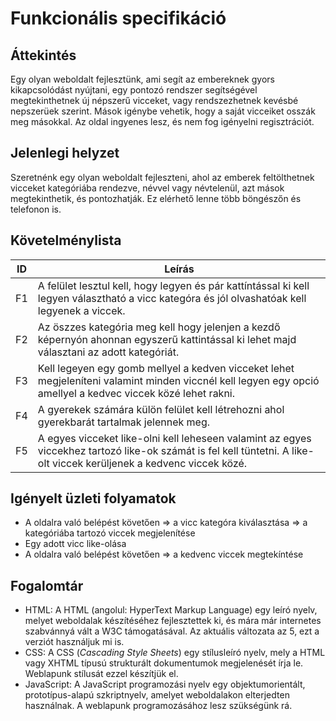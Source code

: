 
Funkcionális specifikáció
=========================

Áttekintés
----------
Egy olyan weboldalt fejlesztünk, ami segít az embereknek gyors kikapcsolódást nyújtani, egy pontozó rendszer segítségével megtekinthetnek új népszerű vicceket, vagy rendszezhetnek kevésbé nepszerüek szerint.
Mások igénybe vehetik, hogy a saját vicceiket osszák meg másokkal. Az oldal ingyenes lesz, és nem fog igényelni regisztrációt.
 
Jelenlegi helyzet
-----------------
Szeretnénk egy olyan weboldalt fejleszteni, ahol az emberek feltölthetnek vicceket kategóriába rendezve, névvel vagy névtelenül, azt mások megtekinthetik, és pontozhatják. Ez elérhető lenne több böngészőn és telefonon is. 

Követelménylista
----

| ID | Leírás |
|----| ------ |
|F1| A felület lesztul kell, hogy legyen és pár kattíntással ki kell legyen választható a vicc kategóra és jól olvashatóak kell legyenek a viccek.  |
|F2| Az öszzes kategória meg kell hogy jelenjen a kezdő képernyón ahonnan egyszerű kattintással ki lehet majd választani az adott kategóriát. |
|F3| Kell legeyen egy gomb mellyel a kedven vicceket lehet megjeleníteni valamint minden viccnél kell legyen egy opció amellyel a kedvec viccek közé lehet rakni.|
|F4| A gyerekek számára külön felület kell létrehozni ahol gyerekbarát tartalmak jelennek meg.|
|F5| A egyes vicceket like-olni kell leheseen valamint az egyes viccekhez tartozó like-ok számát is fel kell tüntetni. A like-olt viccek kerüljenek a kedvenc viccek közé.|

Igényelt üzleti folyamatok
----

- A oldalra való belépést követően => a vicc kategóra kiválasztása => a kategóriába tartozó viccek megjelenítése
- Egy adott  vicc like-olása
- A oldalra való belépést követően => a kedvenc viccek megtekíntése

Fogalomtár
---

- HTML: A HTML (angolul: HyperText Markup Language) egy leíró nyelv, melyet weboldalak készítéséhez fejlesztettek ki, és mára már internetes szabvánnyá vált a W3C támogatásával. Az aktuális változata az 5, ezt a verziót használjuk mi is.
- CSS: A CSS (_Cascading  Style  Sheets_) egy stílusleíró nyelv, mely a HTML vagy XHTML típusú strukturált dokumentumok megjelenését írja le. Weblapunk stílusát ezzel készítjük el.
- JavaScript: A JavaScript  programozási nyelv egy objektumorientált, prototípus-alapú szkriptnyelv, amelyet weboldalakon elterjedten használnak. A weblapunk programozásához lesz szükségünk rá.
